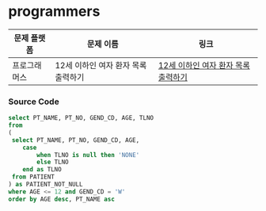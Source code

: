 # programmers

| 문제 플랫폼   | 문제 이름           | 링크                                   |
|---------------|--------------------|----------------------------------------|
| 프로그래머스          | 12세 이하인 여자 환자 목록 출력하기           | [12세 이하인 여자 환자 목록 출력하기](https://school.programmers.co.kr/learn/courses/30/lessons/132201) |

### Source Code
```sql
select PT_NAME, PT_NO, GEND_CD, AGE, TLNO
from 
(
 select PT_NAME, PT_NO, GEND_CD, AGE,
    case
        when TLNO is null then 'NONE'
        else TLNO
    end as TLNO
 from PATIENT
) as PATIENT_NOT_NULL
where AGE <= 12 and GEND_CD = 'W'
order by AGE desc, PT_NAME asc
```
